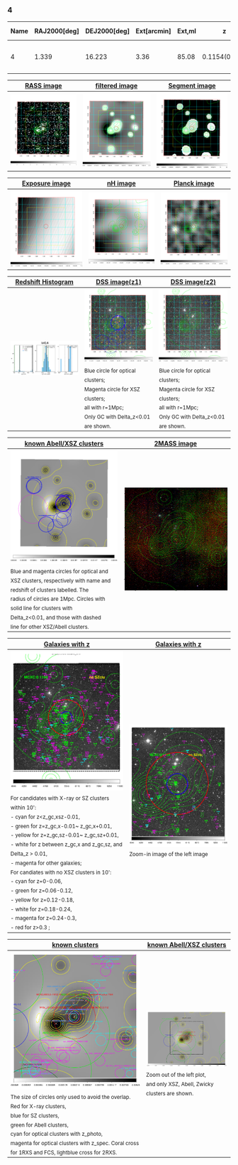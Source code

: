 <div STYLE="page-break-after: always;"></div>

### 4

|Name|RAJ2000[deg]|DEJ2000[deg] |Ext[arcmin]| Ext,ml | z | z_src| C|GC(XSZ,Delta_z<0.01)| GC(OPT,Delta_z<0.01)|GC| R_sig[arcmin] | R500[arcmin] | R500[Mpc]| CRsig[c/s] | CR500[c/s] |L500[1E44 erg/s]|F500[1E-12 erg/s/cm^2]| M500[1E14 Msun]|Tx[keV]|Cnt_sig|Beta|Rc[arcmin]|Comment|Alias|
|---|---|---|---|---|---|------|---|--------|---------|----------|---|---|---|---|---|---|---|---|---|---|---|---|---|---|
|4| 1.339| 16.223| 3.36| 85.08| 0.1154(0.005)| z1, z_xsz| B| F20, MCXC| C, N, RM, W| A, C, F20, MCXC, N, W| 9.775| 7.912| 0.993| 0.254(0.030)| 0.246(0.029)| 1.587(0.096)| 4.606(0.278)| 3.11(0.09)| 4.47(0.08)| 155.0| 0.912(-0.104+0.064)| 7.014(-0.927+0.601)| -| k414|

|[RASS image](../image/4/4_img.pdf)|[filtered image](../image/4/4_fil.pdf)|[Segment image](../image/4/4_seg.pdf)|
|-------------------|--------------------|-------------------|
| <img src="../image/4/4_img.png" width="300">  | <img src="../image/4/4_fil.png" width="300">   | <img src="../image/4/4_seg.png" width="300">  |

|[Exposure image](../image/4/4_mex.pdf)| [nH image](../image/4/4_nh.pdf)| [Planck image](../image/4/4_p.pdf)|
|-------------------|--------------------|-------------------|
|<img src="../image/4/4_mex.png" width="300">   | <img src="../image/4/4_nh.png" width="300">    | <img src="../image/4/4_p.png" width="300"> |

|[Redshift Histogram](../image/4/4_zg.pdf) | [DSS image(z1)](../image/4/4_dss_z1.pdf)      |  [DSS image(z2)](../image/4/4_dss_z2.pdf)    |
|-------------------|--------------------|-------------------|
|<img src="../image/4/4_zg.png" width="300"> |<img src="../image/4/4_dss_z1.png" width="300"> <sub><br>Blue circle for optical clusters; <br>Magenta circle for XSZ clusters; <br>all with r=1Mpc; <br>Only GC with Delta_z<0.01 are shown. </sub>| <img src="../image/4/4_dss_z2.png" width="300"><sub><br>Blue circle for optical clusters; <br>Magenta circle for XSZ clusters; <br>all with r=1Mpc; <br>Only GC with Delta_z<0.01 are shown. </sub> |

|[known Abell/XSZ clusters](../image/4/4_m.pdf) | [2MASS image](../image/4/4_2mass.pdf)      |
|-------------------|-------------------|
|<img src=../image/4/4_m.png width="300"> <br><sub>Blue and magenta circles for optical and <br>XSZ clusters, respectively with name and <br>redshift of clusters labelled. The <br>radius of circles are 1Mpc. Circles with <br>solid line for clusters with <br>Delta_z<0.01, and those with dashed <br>line for other XSZ/Abell clusters.        </sub>|<img src="../image/4/4_2mass.png" width="300">  |

|[Galaxies with z](../image/4/4_opt_ned.pdf) |[Galaxies with z](../image/4/4_opt_ned_zoom.pdf) |
|-------------------|-------------------|
| <img src=../image/4/4_opt_ned.png width="300"> <br><sub> For candidates with X-ray or SZ clusters within 10': <br> - cyan for z<z_gc,xsz-0.01, <br> - green for z=z_gc,x-0.01~ z_gc,x+0.01, <br> - yellow for z=z_gc,sz-0.01~ z_gc,sz+0.01, <br> - white for z between z_gc,x and z_gc,sz, and Delta_z > 0.01, <br> - magenta for other galaxies; <br>For candiates with no XSZ clusters in 10': <br> - cyan for z=0-0.06, <br> - green for z=0.06-0.12, <br> - yellow for z=0.12-0.18, <br> - white for z=0.18-0.24, <br> - magenta for z=0.24-0.3, <br> - red for z>0.3 ;  </sub>|<img src=../image/4/4_opt_ned_zoom.png width="300">  <br><sub> Zoom-in image of the left image</sub>|

|[known clusters](../image/4/4_gc.pdf) |[known Abell/XSZ clusters](../image/4/4_gc_large.pdf) |
|-------------------|-------------------|
| <img src=../image/4/4_gc.png width="300"> <br><sub> The size of circles only used to avoid the overlap. Red for X-ray clusters, <br> blue for SZ clusters, <br> green for Abell clusters, <br> cyan for optical clusters with z_photo, <br> magenta for optical clusters with z_spec. Coral cross for 1RXS and FCS, lightblue cross for 2RXS. </sub>|<img src=../image/4/4_gc_large.png width="300"> <br><sub> Zoom out of the left plot, <br> and only XSZ, Abell, Zwicky clusters are shown. </sub> |



